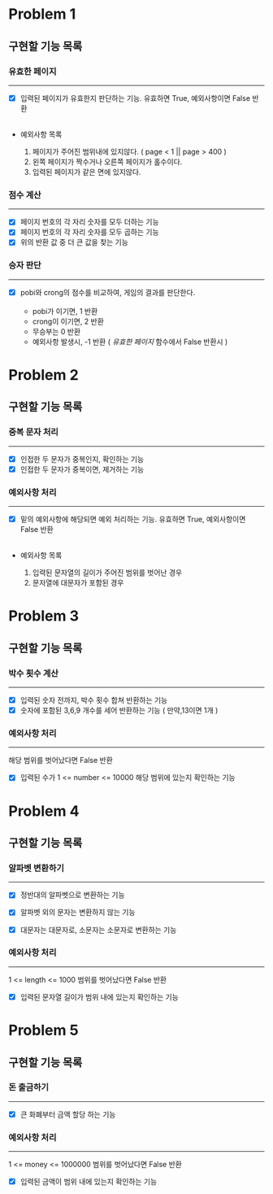 # Problem 1

## 구현할 기능 목록
### 유효한 페이지  

---
- [X] 입력된 페이지가 유효한지 판단하는 기능. 유효하면 True, 예외사항이면 False 반환   <br></br>

- 예외사항 목록    
                                       

     1. 페이지가 주어진 범위내에 있지않다. ( page < 1 || page > 400 ) 
     2. 왼쪽 페이지가 짝수거나 오른쪽 페이지가 홀수이다.  
     3. 입력된 페이지가 같은 면에 있지않다.

### 점수 계산

---
- [X] 페이지 번호의 각 자리 숫자를 모두 더하는 기능 
- [X] 페이지 번호의 각 자리 숫자를 모두 곱하는 기능
- [X] 위의 반환 값 중 더 큰 값을 찾는 기능

### 승자 판단

---
- [X] pobi와 crong의 점수를 비교하여, 게임의 결과를 판단한다. <br></br>
   - pobi가 이기면, 1 반환
   - crong이 이기면, 2 반환
   - 무승부는 0 반환
   - 예외사항 발생시, -1 반환 ( *유효한 페이지* 함수에서 False 반환시 )  

# Problem 2

## 구현할 기능 목록

### 중복 문자 처리

---
- [X] 인접한 두 문자가 중복인지, 확인하는 기능
- [X] 인접한 두 문자가 중복이면, 제거하는 기능

### 예외사항 처리

---
- [X] 밑의 예외사항에 해당되면 예외 처리하는 기능. 유효하면 True, 예외사항이면 False 반환
<br></br>
- 예외사항 목록


     1. 입력된 문자열의 길이가 주어진 범위를 벗어난 경우
     2. 문자열에 대문자가 포함된 경우  

# Problem 3

## 구현할 기능 목록

### 박수 횟수 계산

---
- [X] 입력된 숫자 전까지, 박수 횟수 합쳐 반환하는 기능
- [X] 숫자에 포함된 3,6,9 개수를 세어 반환하는 기능 ( 만약,13이면 1개 )

### 예외사항 처리

---
해당 범위를 벗어났다면 False 반환

- [X] 입력된 수가 1 <= number <= 10000 해당 범위에 있는지 확인하는 기능

# Problem 4

## 구현할 기능 목록

### 알파벳 변환하기

---
- [X] 정반대의 알파벳으로 변환하는 기능
- [X] 알파벳 외의 문자는 변환하지 않는 기능
- [X] 대문자는 대문자로, 소문자는 소문자로 변환하는 기능


### 예외사항 처리

---
1 <= length <= 1000 범위를 벗어났다면 False 반환
- [X] 입력된 문자열 길이가 범위 내에 있는지 확인하는 기능

# Problem 5

## 구현할 기능 목록

### 돈 출금하기

---
- [X] 큰 화폐부터 금액 할당 하는 기능

### 예외사항 처리

---
1 <= money <= 1000000 범위를 벗어났다면 False 반환
- [X] 입력된 금액이 범위 내에 있는지 확인하는 기능

  